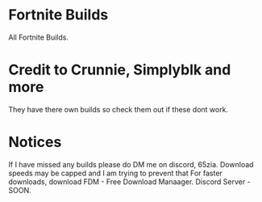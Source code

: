 # Fortnite Builds
All Fortnite Builds.
# Credit to Crunnie, Simplyblk and more
They have there own builds so check them out if these dont work.
# Notices
If I have missed any builds please do DM me on discord, 65zia.
Download speeds may be capped and I am trying to prevent that
For faster downloads, download FDM - Free Download Manaager.
Discord Server - SOON.
